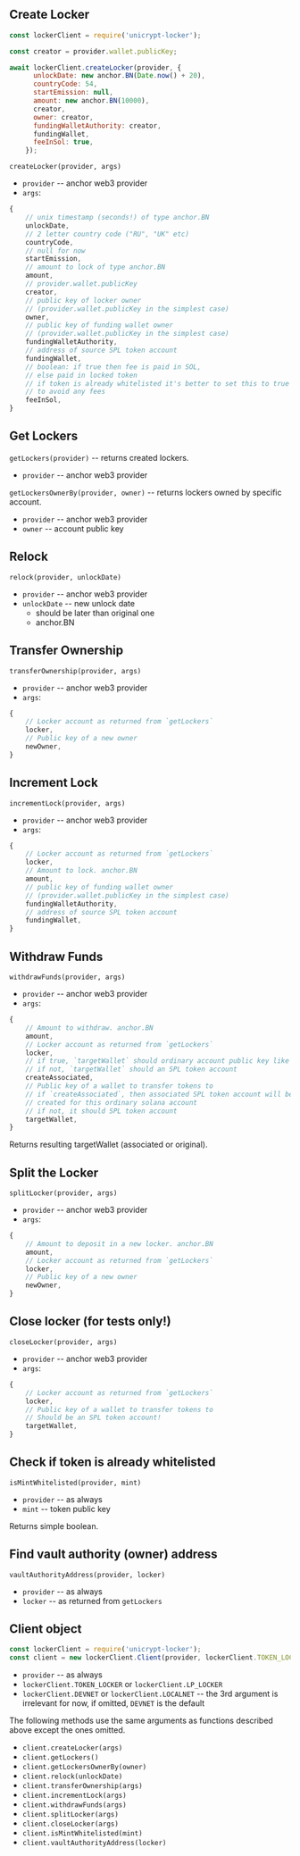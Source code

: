 ## Create Locker

```js
const lockerClient = require('unicrypt-locker');

const creator = provider.wallet.publicKey;

await lockerClient.createLocker(provider, {
      unlockDate: new anchor.BN(Date.now() + 20),
      countryCode: 54,
      startEmission: null,
      amount: new anchor.BN(10000),
      creator,
      owner: creator,
      fundingWalletAuthority: creator,
      fundingWallet,
      feeInSol: true,
    });
```

`createLocker(provider, args)`

* `provider` -- anchor web3 provider
* `args`:

```js
{
    // unix timestamp (seconds!) of type anchor.BN
    unlockDate,
    // 2 letter country code ("RU", "UK" etc)
    countryCode,
    // null for now
    startEmission,
    // amount to lock of type anchor.BN
    amount,
    // provider.wallet.publicKey
    creator,
    // public key of locker owner
    // (provider.wallet.publicKey in the simplest case)
    owner,
    // public key of funding wallet owner
    // (provider.wallet.publicKey in the simplest case)
    fundingWalletAuthority,
    // address of source SPL token account
    fundingWallet,
    // boolean: if true then fee is paid in SOL,
    // else paid in locked token
    // if token is already whitelisted it's better to set this to true
    // to avoid any fees
    feeInSol,
}
```

## Get Lockers

`getLockers(provider)` -- returns created lockers.

* `provider` -- anchor web3 provider

`getLockersOwnerBy(provider, owner)` -- returns lockers owned by specific account.

* `provider` -- anchor web3 provider
* `owner` -- account public key

## Relock

`relock(provider, unlockDate)`

* `provider` -- anchor web3 provider
* `unlockDate` -- new unlock date
    - should be later than original one
    - anchor.BN

## Transfer Ownership

`transferOwnership(provider, args)`

* `provider` -- anchor web3 provider
* `args`:

```js
{
    // Locker account as returned from `getLockers`
    locker,
    // Public key of a new owner
    newOwner,
}
```

## Increment Lock

`incrementLock(provider, args)`

* `provider` -- anchor web3 provider
* `args`:

```js
{
    // Locker account as returned from `getLockers`
    locker,
    // Amount to lock. anchor.BN
    amount,
    // public key of funding wallet owner
    // (provider.wallet.publicKey in the simplest case)
    fundingWalletAuthority,
    // address of source SPL token account
    fundingWallet,
}
```


## Withdraw Funds

`withdrawFunds(provider, args)`

* `provider` -- anchor web3 provider
* `args`:

```js
{
    // Amount to withdraw. anchor.BN
    amount,
    // Locker account as returned from `getLockers`
    locker,
    // if true, `targetWallet` should ordinary account public key like provider.wallet.publicKey
    // if not, `targetWallet` should an SPL token account
    createAssociated,
    // Public key of a wallet to transfer tokens to
    // if `createAssociated`, then associated SPL token account will be
    // created for this ordinary solana account
    // if not, it should SPL token account
    targetWallet,
}
```

Returns resulting targetWallet (associated or original).

## Split the Locker

`splitLocker(provider, args)`

* `provider` -- anchor web3 provider
* `args`:

```js
{
    // Amount to deposit in a new locker. anchor.BN
    amount,
    // Locker account as returned from `getLockers`
    locker,
    // Public key of a new owner
    newOwner,
}
```

## Close locker (for tests only!)

`closeLocker(provider, args)`

* `provider` -- anchor web3 provider
* `args`:

```js
{
    // Locker account as returned from `getLockers`
    locker,
    // Public key of a wallet to transfer tokens to
    // Should be an SPL token account!
    targetWallet,
}
```

## Check if token is already whitelisted

`isMintWhitelisted(provider, mint)`

* `provider` -- as always
* `mint` -- token public key

Returns simple boolean.

## Find vault authority (owner) address

`vaultAuthorityAddress(provider, locker)`

* `provider` -- as always
* `locker` -- as returned from `getLockers`

## Client object

```js
const lockerClient = require('unicrypt-locker');
const client = new lockerClient.Client(provider, lockerClient.TOKEN_LOCKER, lockerClient.DEVNET);
```

* `provider` -- as always
* `lockerClient.TOKEN_LOCKER` or `lockerClient.LP_LOCKER`
* `lockerClient.DEVNET` or `lockerClient.LOCALNET` -- the 3rd argument is irrelevant for now,
if omitted, `DEVNET` is the default

The following methods use the same arguments as functions described above except the ones omitted.

- `client.createLocker(args)`
- `client.getLockers()`
- `client.getLockersOwnerBy(owner)`
- `client.relock(unlockDate)`
- `client.transferOwnership(args)`
- `client.incrementLock(args)`
- `client.withdrawFunds(args)`
- `client.splitLocker(args)`
- `client.closeLocker(args)`
- `client.isMintWhitelisted(mint)`
- `client.vaultAuthorityAddress(locker)`
